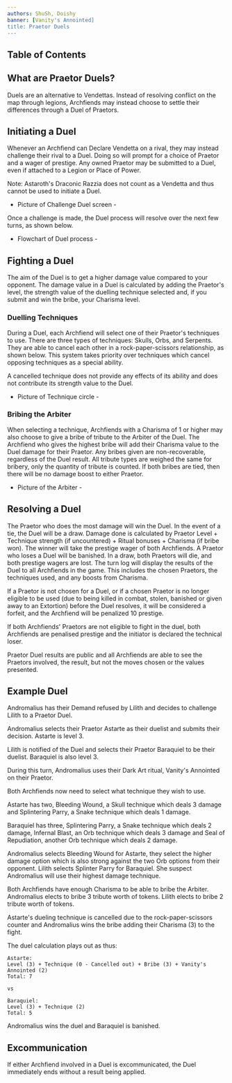 ```yaml
---
authors: ShuSh, Doishy
banner: [Vanity's Annointed]
title: Praetor Duels
---
```


## Table of Contents

## What are Praetor Duels?

Duels are an alternative to Vendettas. Instead of resolving conflict on the map 
through legions, Archfiends may instead choose to settle their differences 
through a Duel of Praetors.

## Initiating a Duel

Whenever an Archfiend can Declare Vendetta on a rival, they may instead 
challenge their rival to a Duel. Doing so will prompt for a choice of Praetor 
and a wager of prestige. Any owned Praetor may be submitted to a Duel, even if
attached to a Legion or Place of Power.

Note: Astaroth's Draconic Razzia does not count as a Vendetta and thus cannot
be used to initiate a Duel.

- Picture of Challenge Duel screen -

Once a challenge is made, the Duel process will resolve over the next few turns,
 as shown below.

- Flowchart of Duel process -


## Fighting a Duel

The aim of the Duel is to get a higher damage value compared to your opponent.
The damage value in a Duel is calculated by adding the Praetor's level, the
strength value of the duelling technique selected and, if you submit and win the
bribe, your Charisma level. 

### Duelling Techniques

During a Duel, each Archfiend will select one of their Praetor's techniques to 
use. There are three types of techniques: Skulls, Orbs, and Serpents. They are 
able to cancel each other in a rock-paper-scissors relationship, as shown below.
This system takes priority over techniques which cancel opposing techniques as a 
special ability.

A cancelled technique does not provide any effects of its ability and does not
contribute its strength value to the Duel. 

- Picture of Technique circle -

### Bribing the Arbiter

When selecting a technique, Archfiends with a Charisma of 1 or higher may also
choose to give a bribe of tribute to the Arbiter of the Duel. The Archfiend who 
gives the highest bribe will add their Charisma value to the Duel damage for 
their Praetor. Any bribes given are non-recoverable, regardless of the Duel 
result. All tribute types are weighed the same for bribery, only the quantity of
tribute is counted. If both bribes are tied, then there will be no damage boost
to either Praetor.

 - Picture of the Arbiter - 


## Resolving a Duel

The Praetor who does the most damage will win the Duel. In the event of a tie, 
the Duel will be a draw. Damage done is calculated by Praetor Level + Technique
strength (if uncountered) + Ritual bonuses + Charisma (if bribe won). The
winner will take the prestige wager of both Archfiends. A Praetor who loses a 
Duel will be banished. In a draw, both Praetors will die, and both prestige 
wagers are lost. The turn log will display the results of the Duel to all 
Archfiends in the game. This includes the chosen Praetors, the techniques used, 
and any boosts from Charisma.

If a Praetor is not chosen for a Duel, or if a chosen Praetor is no longer
eligible to be used (due to being killed in combat, stolen, banished or given
away to an Extortion) before the Duel resolves, it will be considered a forfeit,
and the Archfiend will be penalized 10 prestige.

If both Archfiends' Praetors are not eligible to fight in the duel, both
Archfiends are penalised prestige and the initiator is declared the technical
loser.

Praetor Duel results are public and all Archfiends are able to see the Praetors
involved, the result, but not the moves chosen or the values presented.

## Example Duel

Andromalius has their Demand refused by Lilith and decides to challenge Lilith
to a Praetor Duel.

Andromalius selects their Praetor Astarte as their duelist and submits their
decision. Astarte is level 3.

Lilith is notified of the Duel and selects their Praetor Baraquiel to be their
duelist. Baraquiel is also level 3.

During this turn, Andromalius uses their Dark Art ritual, Vanity's Annointed
on their Praetor. 

Both Archfiends now need to select what technique they wish to use.

Astarte has two, Bleeding Wound, a Skull technique which deals 3 damage and
Splintering Parry, a Snake technique which deals 1 damage.

Baraquiel has three, Splintering Parry, a Snake technique which deals 2 damage, 
Infernal Blast, an Orb technique which deals 3 damage and Seal of Repudiation,
another Orb technique which deals 2 damage.

Andromalius selects Bleeding Wound for Astarte, they select the higher damage 
option which is also strong against the two Orb options from their opponent. 
Lilith selects Splinter Parry for Baraquiel. She suspect Andromalius will use
their highest damage technique.

Both Archfiends have enough Charisma to be able to bribe the Arbiter. 
Andromalius elects to bribe 3 tribute worth of tokens. Lilith elects to bribe 2
tribute worth of tokens.

Astarte's dueling technique is cancelled due to the rock-paper-scissors counter
and Andromalius wins the bribe adding their Charisma (3) to the fight.

The duel calculation plays out as thus:

```
Astarte:
Level (3) + Technique (0 - Cancelled out) + Bribe (3) + Vanity's Annointed (2)
Total: 7

vs

Baraquiel:
Level (3) + Technique (2)
Total: 5

```

Andromalius wins the duel and Baraquiel is banished.


## Excommunication

If either Archfiend involved in a Duel is excommunicated, the Duel immediately
ends without a result being applied.
